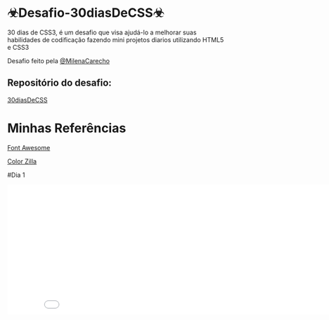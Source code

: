 # ☣Desafio-30diasDeCSS☣
 30 dias de CSS3, é um desafio que visa ajudá-lo a melhorar suas habilidades de codificação fazendo mini projetos diarios utilizando HTML5 e CSS3

 Desafio feito pela <a href="https://github.com/MilenaCarecho">@MilenaCarecho</a>
 

 <h2>Repositório do desafio:</h2>
 
 <a href="https://github.com/MilenaCarecho/30diasDeCSS">30diasDeCSS</a>
 
 

# Minhas Referências

<a href="https://fontawesome.com/">Font Awesome</a>

<a href="https://www.colorzilla.com/">Color Zilla</a>
 

 #Dia 1

 <iframe src='//gifs.com/embed/icones-medias-sociais-em-camadas-81Vlrm' frameborder='0' scrolling='no' width='856px' height='296px' style='-webkit-backface-visibility: hidden;-webkit-transform: scale(1);' ></iframe>
